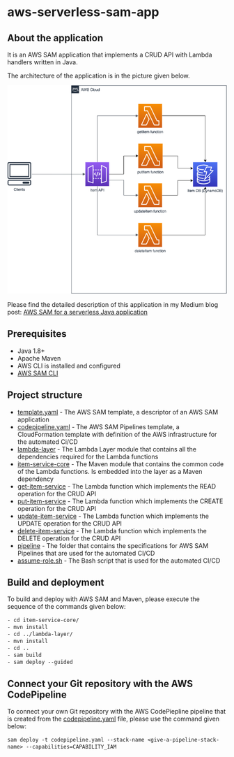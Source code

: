 # aws-serverless-sam-app

## About the application
It is an AWS SAM application that implements a CRUD API with Lambda handlers written in Java.

The architecture of the application is in the picture given below.

![Architecture](assets/Architecture.png)

Please find the detailed description of this application in my Medium blog post: [AWS SAM for a serverless Java application](https://medium.com/@rostyslav.myronenko/aws-sam-for-a-serverless-java-application-505e1d58a737)

## Prerequisites
- Java 1.8+
- Apache Maven
- AWS CLI is installed and configured
- [AWS SAM CLI](https://docs.aws.amazon.com/serverless-application-model/latest/developerguide/serverless-sam-cli-install.html)

## Project structure

- [template.yaml](template.yaml) - The AWS SAM template, a descriptor of an AWS SAM application
- [codepipeline.yaml](codepipeline.yaml) - The AWS SAM Pipelines template, a CloudFormation template with definition of the AWS infrastructure for the automated Ci/CD
- [lambda-layer](lambda-layer/) - The Lambda Layer module that contains all the dependencies required for the Lambda functions
- [item-service-core](item-service-core/) - The Maven module that contains the common code of the Lambda functions. Is embedded into the layer as a Maven dependency
- [get-item-service](get-item-service/) - The Lambda function which implements the READ operation for the CRUD API
- [put-item-service](put-item-service/) - The Lambda function which implements the CREATE operation for the CRUD API
- [update-item-service](update-item-service/) - The Lambda function which implements the UPDATE operation for the CRUD API
- [delete-item-service](delete-item-service/) - The Lambda function which implements the DELETE operation for the CRUD API
- [pipeline](pipeline/) - The folder that contains the specifications for AWS SAM Pipelines that are used for the automated CI/CD
- [assume-role.sh](assume-role.sh) - The Bash script that is used for the automated CI/CD

## Build and deployment

To build and deploy with AWS SAM and Maven, please execute the sequence of the commands given below:
```
- cd item-service-core/
- mvn install
- cd ../lambda-layer/
- mvn install
- cd ..
- sam build 
- sam deploy --guided
```

## Connect your Git repository with the AWS CodePipeline

To connect your own Git repository with the AWS CodePiepline pipeline that is created from the [codepipeline.yaml](codepipeline.yaml) file, please use the command given below:
```
sam deploy -t codepipeline.yaml --stack-name <give-a-pipeline-stack-name> --capabilities=CAPABILITY_IAM
```
